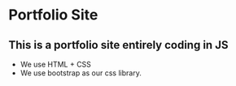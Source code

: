 # Portfolio Site


## This is a portfolio site entirely coding in JS 

- We use HTML + CSS
- We use bootstrap as our css library.
